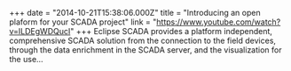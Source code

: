 +++
date = "2014-10-21T15:38:06.000Z"
title = "Introducing an open plaform for your SCADA project"
link = "https://www.youtube.com/watch?v=ILDEgWDQucI"
+++
Eclipse SCADA provides a platform independent, comprehensive SCADA solution from the connection to the field devices, through the data enrichment in the SCADA server, and the visualization for the use…